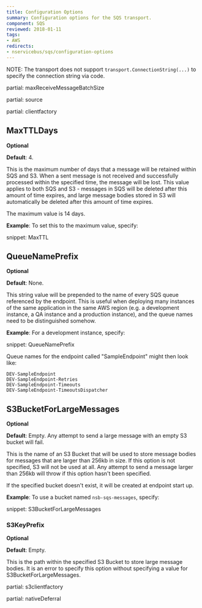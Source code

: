 ```yaml
---
title: Configuration Options
summary: Configuration options for the SQS transport.
component: SQS
reviewed: 2018-01-11
tags:
- AWS
redirects:
- nservicebus/sqs/configuration-options
---
```


NOTE: The transport does not support `transport.ConnectionString(...)` to specify the connection string via code.

partial: maxReceiveMessageBatchSize

partial: source

partial: clientfactory

## MaxTTLDays

**Optional**

**Default**: 4.

This is the maximum number of days that a message will be retained within SQS and S3. When a sent message is not received and successfully processed within the specified time, the message will be lost. This value applies to both SQS and S3 - messages in SQS will be deleted after this amount of time expires, and large message bodies stored in S3 will automatically be deleted after this amount of time expires.

The maximum value is 14 days.

**Example**: To set this to the maximum value, specify:

snippet: MaxTTL


## QueueNamePrefix

**Optional**

**Default**: None.

This string value will be prepended to the name of every SQS queue referenced by the endpoint. This is useful when deploying many instances of the same application in the same AWS region (e.g. a development instance, a QA instance and a production instance), and the queue names need to be distinguished somehow.

**Example**: For a development instance, specify:

snippet: QueueNamePrefix

Queue names for the endpoint called "SampleEndpoint" might then look like:

```
DEV-SampleEndpoint
DEV-SampleEndpoint-Retries
DEV-SampleEndpoint-Timeouts
DEV-SampleEndpoint-TimeoutsDispatcher
```

## S3BucketForLargeMessages

**Optional**

**Default**: Empty. Any attempt to send a large message with an empty S3 bucket will fail.

This is the name of an S3 Bucket that will be used to store message bodies for messages that are larger than 256kb in size. If this option is not specified, S3 will not be used at all. Any attempt to send a message larger than 256kb will throw if this option hasn't been specified.

If the specified bucket doesn't exist, it will be created at endpoint start up.

**Example**: To use a bucket named `nsb-sqs-messages`, specify:

snippet: S3BucketForLargeMessages


### S3KeyPrefix

**Optional**

**Default**: Empty.

This is the path within the specified S3 Bucket to store large message bodies. It is an error to specify this option without specifying a value for S3BucketForLargeMessages.

partial: s3clientfactory

partial: nativeDeferral

